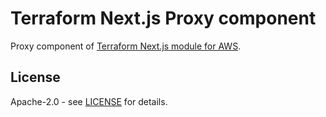 # Terraform Next.js Proxy component

Proxy component of [Terraform Next.js module for AWS](https://github.com/dealmore/terraform-aws-next-js).

## License

Apache-2.0 - see [LICENSE](./LICENSE) for details.
